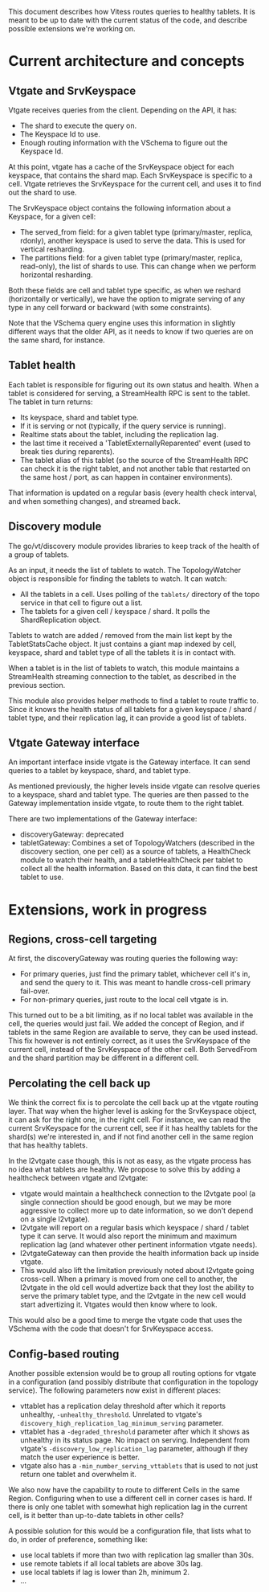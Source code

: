 This document describes how Vitess routes queries to healthy tablets. It is
meant to be up to date with the current status of the code, and describe
possible extensions we're working on.

# Current architecture and concepts

## Vtgate and SrvKeyspace

Vtgate receives queries from the client. Depending on the API, it has:

* The shard to execute the query on.
* The Keyspace Id to use.
* Enough routing information with the VSchema to figure out the Keyspace Id.

At this point, vtgate has a cache of the SrvKeyspace object for each keyspace,
that contains the shard map. Each SrvKeyspace is specific to a cell. Vtgate
retrieves the SrvKeyspace for the current cell, and uses it to find out the
shard to use.

The SrvKeyspace object contains the following information about a Keyspace, for
a given cell:

* The served_from field: for a given tablet type (primary/master, replica, rdonly),
  another keyspace is used to serve the data. This is used for vertical
  resharding.
* The partitions field: for a given tablet type (primary/master, replica, read-only),
  the list of shards to use. This can change when we perform horizontal
  resharding.

Both these fields are cell and tablet type specific, as when we reshard
(horizontally or vertically), we have the option to migrate serving of any type
in any cell forward or backward (with some constraints).

Note that the VSchema query engine uses this information in slightly different
ways that the older API, as it needs to know if two queries are on the same
shard, for instance.

## Tablet health

Each tablet is responsible for figuring out its own status and health. When a
tablet is considered for serving, a StreamHealth RPC is sent to the tablet. The
tablet in turn returns:

* Its keyspace, shard and tablet type.
* If it is serving or not (typically, if the query service is running).
* Realtime stats about the tablet, including the replication lag.
* the last time it received a 'TabletExternallyReparented' event (used to break
  ties during reparents).
* The tablet alias of this tablet (so the source of the StreamHealth RPC can
  check it is the right tablet, and not another table that restarted on the same
  host / port, as can happen in container environments).
  
That information is updated on a regular basis (every health check interval, and
when something changes), and streamed back.

## Discovery module

The go/vt/discovery module provides libraries to keep track of the health of a
group of tablets.

As an input, it needs the list of tablets to watch. The TopologyWatcher object
is responsible for finding the tablets to watch. It can watch:

* All the tablets in a cell. Uses polling of the `tablets/` directory of the
  topo service in that cell to figure out a list.
* The tablets for a given cell / keyspace / shard. It polls the ShardReplication
  object.

Tablets to watch are added / removed from the main list kept by the
TabletStatsCache object. It just contains a giant map indexed by cell, keyspace,
shard and tablet type of all the tablets it is in contact with.

When a tablet is in the list of tablets to watch, this module maintains a
StreamHealth streaming connection to the tablet, as described in the previous
section.

This module also provides helper methods to find a tablet to route traffic
to. Since it knows the health status of all tablets for a given keyspace / shard
/ tablet type, and their replication lag, it can provide a good list of tablets.

## Vtgate Gateway interface

An important interface inside vtgate is the Gateway interface. It can send
queries to a tablet by keyspace, shard, and tablet type.

As mentioned previously, the higher levels inside vtgate can resolve queries to
a keyspace, shard and tablet type. The queries are then passed to the Gateway
implementation inside vtgate, to route them to the right tablet.

There are two implementations of the Gateway interface:

* discoveryGateway: deprecated
* tabletGateway: Combines a set of TopologyWatchers (described in the
  discovery section, one per cell) as a source of tablets, a HealthCheck module
  to watch their health, and a tabletHealthCheck per tablet to collect all the health
  information. Based on this data, it can find the best tablet to use.
  
# Extensions, work in progress

## Regions, cross-cell targeting

At first, the discoveryGateway was routing queries the following way:

* For primary queries, just find the primary tablet, whichever cell it's in, and
  send the query to it. This was meant to handle cross-cell primary fail-over.
* For non-primary queries, just route to the local cell vtgate is in.

This turned out to be a bit limiting, as if no local tablet was available in the
cell, the queries would just fail. We added the concept of Region, and if
tablets in the same Region are available to serve, they can be used instead.
This fix however is not entirely correct, as it uses the SrvKeyspace of the
current cell, instead of the SrvKeyspace of the other cell. Both ServedFrom and
the shard partition may be different in a different cell.

## Percolating the cell back up

We think the correct fix is to percolate the cell back up at the vtgate routing
layer. That way when the higher level is asking for the SrvKeyspace object, it
can ask for the right one, in the right cell. For instance, we can read the
current SrvKeyspace for the current cell, see if it has healthy tablets for the
shard(s) we're interested in, and if not find another cell in the same region
that has healthy tablets.

In the l2vtgate case though, this is not as easy, as the vtgate process has no
idea what tablets are healthy. We propose to solve this by adding a healthcheck
between vtgate and l2vtgate:

* vtgate would maintain a healthcheck connection to the l2vtgate pool (a single
  connection should be good enough, but we may be more aggressive to collect
  more up to date information, so we don't depend on a single l2vtgate).
* l2vtgate will report on a regular basis which keyspace / shard / tablet type
  it can serve. It would also report the minimum and maximum replication lag
  (and whatever other pertinent information vtgate needs).
* l2vtgateGateway can then provide the health information back up inside vtgate.
* This would also lift the limitation previously noted about l2vtgate going
  cross-cell. When a primary is moved from one cell to another, the l2vtgate in
  the old cell would advertize back that they lost the ability to serve the
  primary tablet type, and the l2vtgate in the new cell would start advertizing
  it. Vtgates would then know where to look.

This would also be a good time to merge the vtgate code that uses the VSchema
with the code that doesn't for SrvKeyspace access.

## Config-based routing

Another possible extension would be to group all routing options for vtgate in a
configuration (and possibly distribute that configuration in the topology
service). The following parameters now exist in different places:

* vttablet has a replication delay threshold after which it reports
  unhealthy, `-unhealthy_threshold`. Unrelated to vtgate's
  `discovery_high_replication_lag_minimum_serving` parameter.
* vttablet has a `-degraded_threshold` parameter after which it shows as
  unhealthy in its status page. No impact on serving. Independent from vtgate's
  `-discovery_low_replication_lag` parameter, although if they match the user
  experience is better.
* vtgate also has a `-min_number_serving_vttablets` that is used to not just
  return one tablet and overwhelm it.

We also now have the capability to route to different Cells in the same
Region. Configuring when to use a different cell in corner cases is hard. If
there is only one tablet with somewhat high replication lag in the current cell,
is it better than up-to-date tablets in other cells?

A possible solution for this would be a configuration file, that lists what to
do, in order of preference, something like:

* use local tablets if more than two with replication lag smaller than 30s.
* use remote tablets if all local tablets are above 30s lag.
* use local tablets if lag is lower than 2h, minimum 2.
* ...
